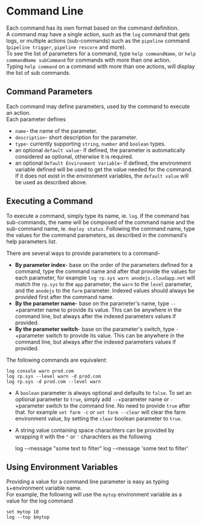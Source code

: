 Command Line
============
Each command has its own format based on the command definition.  
A command may have a single action, such as the `log` command that gets logs, or multiple actions (sub-commands) such as the `pipeline` command (`pipeline trigger`, `pipeline rescore` and more).		
To see the list of parameters for a command, type `help commandName`, or `help commandName subCommand` for commands with more than one action.  
Typing `help command` on a command with more than one actions, will display the list of sub commands.

Command Parameters
------------------
Each command may define parameters, used by the command to execute an action.  	
Each parameter defines 

* `name`- the name of the parameter.
* `description`- short description for the parameter.
* `type`- currently supporting `string`, `number` and `boolean` types.
* an optional `default value`- if defined, the parameter is automatically considered as optional, otherwise it is required.
* an optional `Default Environment Variable`- if defined, the environment variable defined will be used to get the value needed for the command. If it does not exist in the environment variables, the `default value` will be used as described above.

Executing a Command
-------------------
To execute a command, simply type its name, ie. `log`. If the command has sub-commands, the name will be composed of the command name and the sub-command name, ie. `deploy status`.
Following the command name, type the values for the command parameters, as described in the command's help parameters list.  

There are several ways to provide parameters to a command- 

* __By parameter index__- base on the order of the parameters defined for a command, type the command name and after that provide the values for each parameter, for example `log rp.sys warn anodejs.cloudapp.net` will match the `rp.sys` to the `app` parameter, the `warn` to the `level` parameter, and the `anodejs` to the `farm` parameter. Indexed values should always be provided first after the command name.
* __By the parameter name__- base on the parameter's name, type `--`+parameter name to provide its value. This can be anywhere in the command line, but always after the indexed parameters values if provided.
* __By the parameter switch__- base on the parameter's switch, type `-`+parameter switch to provide its value. This can be anywhere in the command line, but always after the indexed parameters values if provided.

The following commands are equivalent:

	log console warn prod.com
	log rp.sys --level warn -d prod.com
	log rp.sys -d prod.com --level warn
	
* A `boolean` parameter is always optional and defaults to `false`. 
To set an optional parameter to `true`, simply add `--`+parameter name or `-`+parameter switch to the command line. No need to provide `true` after that. 
for example `set farm -c` or `set farm --clear` will clear the farm environment value, by setting the `clear` boolean parameter to `true`.
* A string value containing space charachters can be provided by wrapping it with the `"` or `'` charachters as the following 


	log --message "some text to filter"
	log --message 'some text to filter'

Using Environment Variables
---------------------------
Providing a value for a command line parameter is easy as typing `$`+environment variable name.  
For example, the following will use the `mytop` environment variable as a value for the log command

	set mytop 10
	log --top $mytop

